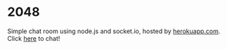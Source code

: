 # 2048
Simple chat room using node.js and socket.io, hosted by [herokuapp.com](https://www.heroku.com/).
Click [here](https://infinite-mesa-43056.herokuapp.com) to chat!

